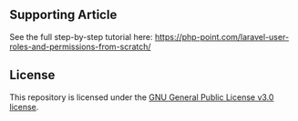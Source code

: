 ## Supporting Article

See the full step-by-step tutorial here: https://php-point.com/laravel-user-roles-and-permissions-from-scratch/

## License

This repository is licensed under the [GNU General Public License v3.0 license](/LICENSE).
